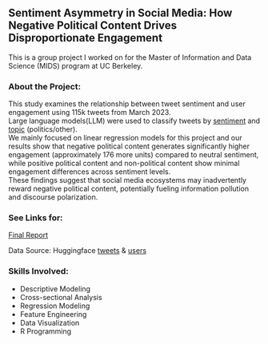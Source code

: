 ## Sentiment Asymmetry in Social Media: How Negative Political Content Drives Disproportionate Engagement

This is a group project I worked on for the Master of Information and Data Science (MIDS) program at UC Berkeley.

### **About the Project:**<br>

This study examines the relationship between tweet sentiment and user engagement using 115k tweets from March 2023. <br>
Large language models(LLM) were used to classify tweets by [sentiment](https://huggingface.co/cardiffnlp/twitter-roberta-base-sentiment-latest) and [topic](https://huggingface.co/cardiffnlp/tweet-topic-base-multilingual) (politics/other). <br>
We mainly focused on linear regression models for this project and our results show that negative political content generates significantly higher engagement (approximately 176 more units) compared to neutral sentiment, while positive political content and non-political content show minimal engagement differences across sentiment levels. <br>
These findings suggest that social media ecosystems may inadvertently reward negative political content, potentially fueling information pollution and discourse polarization.

### **See Links for:**<br>
[Final Report](https://github.com/lynw93/portfolio/blob/main/Sentiment%20Asymmetry%20in%20Social%20Media/report/Lab2.pdf)<br>

Data Source: Huggingface [tweets](https://huggingface.co/datasets/enryu43/twitter100m_tweets) & [users](https://huggingface.co/datasets/enryu43/twitter100m_users) <br>

### **Skills Involved:**
- Descriptive Modeling<br>
- Cross-sectional Analysis<br>
- Regression Modeling<br>
- Feature Engineering <br>
- Data Visualization<br>
- R Programming

